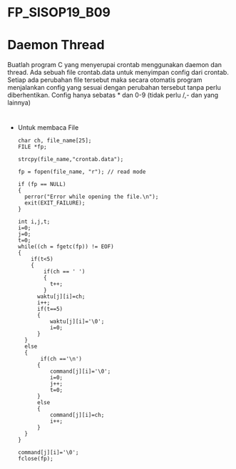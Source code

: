 # FP_SISOP19_B09

# Daemon Thread
Buatlah program C yang menyerupai crontab menggunakan daemon dan thread. Ada sebuah file crontab.data untuk menyimpan config dari crontab. Setiap ada perubahan file tersebut maka secara otomatis program menjalankan config yang sesuai dengan perubahan tersebut tanpa perlu diberhentikan. Config hanya sebatas * dan 0-9 (tidak perlu /,- dan yang lainnya)

#
* Untuk membaca File

      char ch, file_name[25];
      FILE *fp;
 
      strcpy(file_name,"crontab.data");

      fp = fopen(file_name, "r"); // read mode
    
      if (fp == NULL)
      {
        perror("Error while opening the file.\n");
        exit(EXIT_FAILURE);
      }
    
      int i,j,t;
      i=0;
      j=0;
      t=0;
      while((ch = fgetc(fp)) != EOF)
      {
          if(t<5)
          {
              if(ch == ' ')
              {
                t++;
              }
            waktu[j][i]=ch;
            i++;
            if(t==5)
            {
                waktu[j][i]='\0';
                i=0;
            }
        }
        else
        {
             if(ch =='\n')
            {
                command[j][i]='\0';
                i=0;
                j++;
                t=0;
            }
            else
            {
                command[j][i]=ch;
                i++;
            }
        }
      }
          
      command[j][i]='\0';
      fclose(fp);
      
